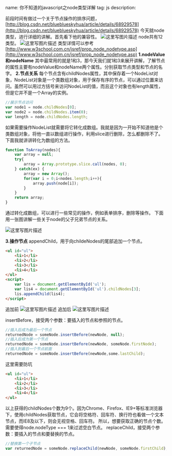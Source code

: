 name: 你不知道的javascript之node类型详解
tag: js
description: 


前段时间有做过一个关于节点操作的排序问题，
[http://blog.csdn.net/blueblueskyhua/article/details/68929578](http://blog.csdn.net/blueblueskyhua/article/details/68929578)
今天就node类型，进行详细的讲解。首先看下他的兼容性。
![这里写图片描述](https://s3.qiufengh.com/blog/1579506284759.png)
node共有12类型。
![这里写图片描述](https://s3.qiufengh.com/blog/1579506284764.png)
类型详情可以参考[http://www.w3school.com.cn/jsref/prop_node_nodetype.asp](http://www.w3school.com.cn/jsref/prop_node_nodetype.asp)
**1.nodeValue和nodeName**
其中最常用的就是1和3，那今天我们就1和3来展开讲解，了解节点的属性主要有nodeValue和nodeName两个属性。分别获取节点类型和节点的名字。
**2.节点关系**
每个节点含有childNodes属性，其中保存着一个NodeList对象，NodeList对象是一个类数组对象，用于保存有序的节点，可以通过位置来访问。虽然可以用过方括号来访问NodeList的值，而且这个对象也有length属性，但是它并不是一个Array的实例。

```javascript
//展示节点访问
var node1 = node.childNodes[0];
var node2 = node.childNodes.item(0);
var length = node.childNodes.length;
```
如果需要操作NodeList就需要将它转化成数组。我就是因为一开始不知道他是个类数组对象，将他一直以数组进行操作，利用slice进行删除，怎么都删除不了。下面我就讲讲转化为数组的方法。

```javascript
function ToArray(nodes){
	var array = null;
	try{
		array = Array.prototype.slice.call(nodes, 0);
	} catch(ex) {
		array = new Array();
		for(var i = 0;i<nodes.length;i++){
			array.push(node[i]);
		}
	}
	return array;
}
```
通过转化成数组，可以进行一些常见的操作，例如表单排序，删除等操作。
下面用一张图讲解一些关于node的父子兄弟节点的关系。

![这里写图片描述](https://s3.qiufengh.com/blog/1579506286331.jpg)

**3.操作节点**
appendChild，用于向childeNodes的尾部追加一个节点。

```html
<ul id="ul">
	<li>1</li>
	<li>2</li>
	<li>3</li>
	<li>4</li>
</ul>
<script>
	var lis = document.getElementById('ul');
	var lis4 = document.getElementById('ul').childNodes[3];
	lis.appendChild(lis4);
</script>
```
追加前
![这里写图片描述](https://s3.qiufengh.com/blog/1579506284398.png)
追加后
![这里写图片描述](https://s3.qiufengh.com/blog/1579506284907.png)

insertBefore，接受两个参数：要插入的节点和参照的节点。

```javascript
//插入后成为最后一个节点
returnedNode = someNode.insertBefore(newNode, null);
//插入后成为第一个节点
returnedNode = someNode.insertBefore(newNode, someNode.firstNode);
//插入到最后一个节点前面
returnedNode = someNode.insertBefore(newNode,some.lastChild);
```
这里需要防坑

```html
<ul id="ul">
	<li>1</li>
	<li>2</li>
	<li>3</li>
	<li>4</li>
</ul>
```
以上获得的childNodes个数为9个。因为Chrome、Firefox、IE9+等标准浏览器下，使用childNodes获取节点，它会将空格符、回车符、换行符也看做一个文本节点，而IE8及以下，则会无视空格、回车符。
所以，想要获取正确的节点个数。
需要使得node.nodeType === 1来过滤空白节点。
replaceChild，接受两个参数：要插入的节点和要替换的节点。

```javascript
//替换第一个子节点
var returnedNode = someNode.replaceChild(newNode, someNode.firstChild);
```
